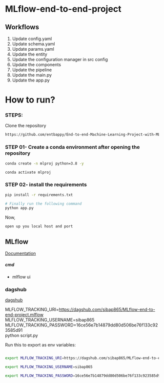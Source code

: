 # MLflow-end-to-end-project


## Workflows

1. Update config.yaml
2. Update schema.yaml
3. Update params.yaml
4. Update the entity
5. Update the configuration manager in src config
6. Update the components
7. Update the pipeline 
8. Update the main.py
9. Update the app.py




# How to run?
### STEPS:

Clone the repository

```bash
https://github.com/entbappy/End-to-end-Machine-Learning-Project-with-MLflow
```
### STEP 01- Create a conda environment after opening the repository

```bash
conda create -n mlproj python=3.8 -y
```

```bash
conda activate mlproj
```


### STEP 02- install the requirements
```bash
pip install -r requirements.txt
```


```bash
# Finally run the following command
python app.py
```

Now,
```bash
open up you local host and port
```



## MLflow

[Documentation](https://mlflow.org/docs/latest/index.html)


##### cmd
- mlflow ui

### dagshub
[dagshub](https://dagshub.com/)

MLFLOW_TRACKING_URI=https://dagshub.com/sibap865/MLflow-end-to-end-project.mlflow \
MLFLOW_TRACKING_USERNAME=sibap865 \
MLFLOW_TRACKING_PASSWORD=16ce56e7b14879dd80d506be76f133c923585d91 \
python script.py

Run this to export as env variables:

```bash

export MLFLOW_TRACKING_URI=https://dagshub.com/sibap865/MLflow-end-to-end-project.mlflow

export MLFLOW_TRACKING_USERNAME=sibap865 

export MLFLOW_TRACKING_PASSWORD=16ce56e7b14879dd80d506be76f133c923585d91

```